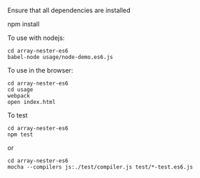 

Ensure that all dependencies are installed

   npm install

To use with nodejs:

    cd array-nester-es6
    babel-node usage/node-demo.es6.js

To use in the browser:

    cd array-nester-es6
    cd usage
    webpack
    open index.html 

To test

    cd array-nester-es6
    npm test

or

    cd array-nester-es6
    mocha --compilers js:./test/compiler.js test/*-test.es6.js

